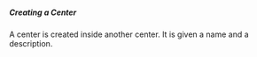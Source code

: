 ##### Creating a Center
A center is created inside another center. It is given a name and a description.